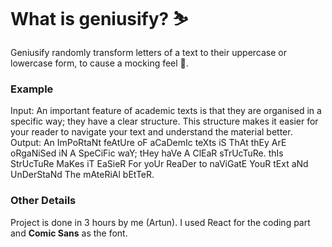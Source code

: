 <h1>What is geniusify? ⛷</h1>
Geniusify randomly transform letters of a text to their uppercase or lowercase form, to cause a mocking feel 🦁.

<h3>Example</h3>
Input:
An important feature of academic texts is that they are organised in a specific way; they have a clear structure. This structure makes it easier for your reader to navigate your text and understand the material better. 
Output:
An ImPoRtaNt feAtUre oF aCaDemIc teXts iS ThAt thEy ArE oRgaNiSed iN A SpeCiFic waY; tHey haVe A ClEaR sTrUcTuRe. thIs StrUcTuRe MaKes iT EaSieR For yoUr ReaDer to naViGatE YouR tExt aNd UnDerStaNd The mAteRiAl bEtTeR.

<h3>Other Details</h3>
Project is done in 3 hours by me (Artun). I used React for the coding part and <b>Comic Sans</b> as the font.
